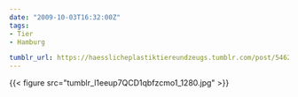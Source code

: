 ```yaml
---
date: "2009-10-03T16:32:00Z"
tags:
- Tier
- Hamburg

tumblr_url: https://haesslicheplastiktiereundzeugs.tumblr.com/post/546295495
---
```

{{< figure src="tumblr_l1eeup7QCD1qbfzcmo1_1280.jpg" >}}
